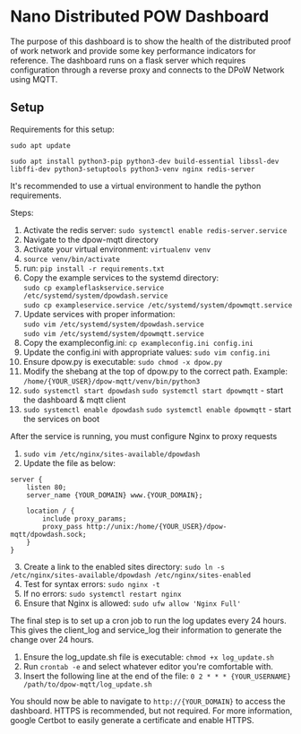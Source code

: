 # Nano Distributed POW Dashboard  
The purpose of this dashboard is to show the health of the distributed proof of work 
network and provide some key performance indicators for reference.  The dashboard runs 
on a flask server which requires configuration through a reverse proxy and connects to the 
DPoW Network using MQTT.

## Setup  
Requirements for this setup:

`sudo apt update`

`sudo apt install python3-pip python3-dev build-essential libssl-dev libffi-dev python3-setuptools python3-venv nginx redis-server`

It's recommended to use a virtual environment to handle the python requirements.

Steps:
1. Activate the redis server: `sudo systemctl enable redis-server.service`
2. Navigate to the dpow-mqtt directory
3. Activate your virtual environment: `virtualenv venv`
4. `source venv/bin/activate`
5. run: `pip install -r requirements.txt`
6. Copy the example services to the systemd directory:   
`sudo cp exampleflaskservice.service /etc/systemd/system/dpowdash.service`  
`sudo cp exampleservice.service /etc/systemd/system/dpowmqtt.service`
7. Update services with proper information:  
`sudo vim /etc/systemd/system/dpowdash.service`  
`sudo vim /etc/systemd/system/dpowmqtt.service`
8. Copy the exampleconfig.ini: `cp exampleconfig.ini config.ini`
9. Update the config.ini with appropriate values: `sudo vim config.ini`
10. Ensure dpow.py is executable: `sudo chmod -x dpow.py`
11. Modify the shebang at the top of dpow.py to the correct path.  Example: `/home/{YOUR_USER}/dpow-mqtt/venv/bin/python3`
12. `sudo systemctl start dpowdash` `sudo systemctl start dpowmqtt` - start the dashboard & mqtt client
13. `sudo systemctl enable dpowdash` `sudo systemctl enable dpowmqtt` - start the services on boot

After the service is running, you must configure Nginx to proxy requests
1. `sudo vim /etc/nginx/sites-available/dpowdash`
2. Update the file as below:  
```
server {
    listen 80;
    server_name {YOUR_DOMAIN} www.{YOUR_DOMAIN};

    location / {
        include proxy_params;
        proxy_pass http://unix:/home/{YOUR_USER}/dpow-mqtt/dpowdash.sock;
    }
}
```

&nbsp;&nbsp;3\. Create a link to the enabled sites directory: `sudo ln -s /etc/nginx/sites-available/dpowdash /etc/nginx/sites-enabled`<br/>
&nbsp;&nbsp;4\. Test for syntax errors: `sudo nginx -t`<br/>
&nbsp;&nbsp;5\. If no errors: `sudo systemctl restart nginx`<br/>
&nbsp;&nbsp;6\. Ensure that Nginx is allowed: `sudo ufw allow 'Nginx Full'`

The final step is to set up a cron job to run the log updates every 24 hours.  This gives 
the client_log and service_log their information to generate the change over 24 hours.
1. Ensure the log_update.sh file is executable: `chmod +x log_update.sh`
2. Run `crontab -e` and select whatever editor you're comfortable with.
3. Insert the following line at the end of the file: `0 2 * * * {YOUR_USERNAME} /path/to/dpow-mqtt/log_update.sh`

You should now be able to navigate to `http://{YOUR_DOMAIN}` to access the dashboard.
HTTPS is recommended, but not required.  For more information, google Certbot to easily generate a 
certificate and enable HTTPS.